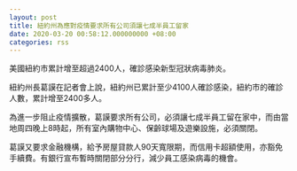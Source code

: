 ```yaml
---
layout: post
title: 紐約州為應對疫情要求所有公司須讓七成半員工留家　
date: 2020-03-20 00:58:12.000000000 +08:00
categories: rss
---
```


美國紐約市累計增至超過2400人，確診感染新型冠狀病毒肺炎。

紐約州長葛謨在記者會上說，紐約州已累計至少4100人確診感染，紐約市的確診人數，累計增至2400多人。

為進一步阻止疫情擴散，葛謨要求所有公司，必須讓七成半員工留在家中，而由當地周四晚上8時起，所有室內購物中心、保齡球場及遊樂設施，必須關閉。

葛謨又要求金融機構，給予房屋貸款人90天寬限期，而信用卡超額使用，亦豁免手續費。有銀行宣布暫時關閉部分分行，減少員工感染病毒的機會。
